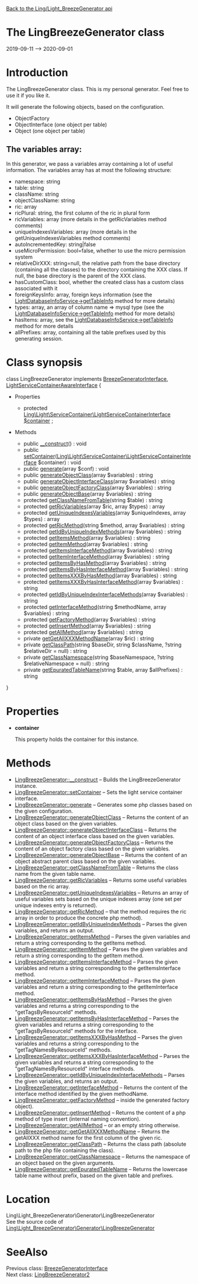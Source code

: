 [Back to the Ling/Light_BreezeGenerator api](https://github.com/lingtalfi/Light_BreezeGenerator/blob/master/doc/api/Ling/Light_BreezeGenerator.md)



The LingBreezeGenerator class
================
2019-09-11 --> 2020-09-01






Introduction
============

The LingBreezeGenerator class.
This is my personal generator.
Feel free to use it if you like it.


It will generate the following objects, based on the configuration.


- ObjectFactory
- ObjectInterface    (one object per table)
- Object             (one object per table)



The variables array:
-----------------

In this generator, we pass a variables array containing a lot of useful information.
The variables array has at most the following structure:

- namespace: string
- table: string
- className: string
- objectClassName: string
- ric: array
- ricPlural: string, the first column of the ric in plural form
- ricVariables: array (more details in the getRicVariables method comments)
- uniqueIndexesVariables: array (more details in the getUniqueIndexesVariables method comments)
- autoIncrementedKey: string|false
- useMicroPermission: bool=false, whether to use the micro permission system
- relativeDirXXX: string=null, the relative path from the base directory (containing all the classes) to the directory containing
     the XXX class. If null, the base directory is the parent of the XXX class.
- hasCustomClass: bool, whether the created class has a custom class associated with it
- foreignKeysInfo: array, foreign keys information (see the [LightDatabaseInfoService->getTableInfo](https://github.com/lingtalfi/Light_DatabaseInfo/blob/master/doc/api/Ling/Light_DatabaseInfo/Service/LightDatabaseInfoService/getTableInfo.md) method for more details)
- types: array, an array of column name => mysql type (see the [LightDatabaseInfoService->getTableInfo](https://github.com/lingtalfi/Light_DatabaseInfo/blob/master/doc/api/Ling/Light_DatabaseInfo/Service/LightDatabaseInfoService/getTableInfo.md) method for more details)
- hasItems: array, see the [LightDatabaseInfoService->getTableInfo](https://github.com/lingtalfi/Light_DatabaseInfo/blob/master/doc/api/Ling/Light_DatabaseInfo/Service/LightDatabaseInfoService/getTableInfo.md) method for more details
- allPrefixes: array, containing all the table prefixes used by this generating session.



Class synopsis
==============


class <span class="pl-k">LingBreezeGenerator</span> implements [BreezeGeneratorInterface](https://github.com/lingtalfi/Light_BreezeGenerator/blob/master/doc/api/Ling/Light_BreezeGenerator/Generator/BreezeGeneratorInterface.md), [LightServiceContainerAwareInterface](https://github.com/lingtalfi/Light/blob/master/doc/api/Ling/Light/ServiceContainer/LightServiceContainerAwareInterface.md) {

- Properties
    - protected [Ling\Light\ServiceContainer\LightServiceContainerInterface](https://github.com/lingtalfi/Light/blob/master/doc/api/Ling/Light/ServiceContainer/LightServiceContainerInterface.md) [$container](#property-container) ;

- Methods
    - public [__construct](https://github.com/lingtalfi/Light_BreezeGenerator/blob/master/doc/api/Ling/Light_BreezeGenerator/Generator/LingBreezeGenerator/__construct.md)() : void
    - public [setContainer](https://github.com/lingtalfi/Light_BreezeGenerator/blob/master/doc/api/Ling/Light_BreezeGenerator/Generator/LingBreezeGenerator/setContainer.md)([Ling\Light\ServiceContainer\LightServiceContainerInterface](https://github.com/lingtalfi/Light/blob/master/doc/api/Ling/Light/ServiceContainer/LightServiceContainerInterface.md) $container) : void
    - public [generate](https://github.com/lingtalfi/Light_BreezeGenerator/blob/master/doc/api/Ling/Light_BreezeGenerator/Generator/LingBreezeGenerator/generate.md)(array $conf) : void
    - public [generateObjectClass](https://github.com/lingtalfi/Light_BreezeGenerator/blob/master/doc/api/Ling/Light_BreezeGenerator/Generator/LingBreezeGenerator/generateObjectClass.md)(array $variables) : string
    - public [generateObjectInterfaceClass](https://github.com/lingtalfi/Light_BreezeGenerator/blob/master/doc/api/Ling/Light_BreezeGenerator/Generator/LingBreezeGenerator/generateObjectInterfaceClass.md)(array $variables) : string
    - public [generateObjectFactoryClass](https://github.com/lingtalfi/Light_BreezeGenerator/blob/master/doc/api/Ling/Light_BreezeGenerator/Generator/LingBreezeGenerator/generateObjectFactoryClass.md)(array $variables) : string
    - public [generateObjectBase](https://github.com/lingtalfi/Light_BreezeGenerator/blob/master/doc/api/Ling/Light_BreezeGenerator/Generator/LingBreezeGenerator/generateObjectBase.md)(array $variables) : string
    - protected [getClassNameFromTable](https://github.com/lingtalfi/Light_BreezeGenerator/blob/master/doc/api/Ling/Light_BreezeGenerator/Generator/LingBreezeGenerator/getClassNameFromTable.md)(string $table) : string
    - protected [getRicVariables](https://github.com/lingtalfi/Light_BreezeGenerator/blob/master/doc/api/Ling/Light_BreezeGenerator/Generator/LingBreezeGenerator/getRicVariables.md)(array $ric, array $types) : array
    - protected [getUniqueIndexesVariables](https://github.com/lingtalfi/Light_BreezeGenerator/blob/master/doc/api/Ling/Light_BreezeGenerator/Generator/LingBreezeGenerator/getUniqueIndexesVariables.md)(array $uniqueIndexes, array $types) : array
    - protected [getRicMethod](https://github.com/lingtalfi/Light_BreezeGenerator/blob/master/doc/api/Ling/Light_BreezeGenerator/Generator/LingBreezeGenerator/getRicMethod.md)(string $method, array $variables) : string
    - protected [getIdByUniqueIndexMethods](https://github.com/lingtalfi/Light_BreezeGenerator/blob/master/doc/api/Ling/Light_BreezeGenerator/Generator/LingBreezeGenerator/getIdByUniqueIndexMethods.md)(array $variables) : string
    - protected [getItemsMethod](https://github.com/lingtalfi/Light_BreezeGenerator/blob/master/doc/api/Ling/Light_BreezeGenerator/Generator/LingBreezeGenerator/getItemsMethod.md)(array $variables) : string
    - protected [getItemMethod](https://github.com/lingtalfi/Light_BreezeGenerator/blob/master/doc/api/Ling/Light_BreezeGenerator/Generator/LingBreezeGenerator/getItemMethod.md)(array $variables) : string
    - protected [getItemsInterfaceMethod](https://github.com/lingtalfi/Light_BreezeGenerator/blob/master/doc/api/Ling/Light_BreezeGenerator/Generator/LingBreezeGenerator/getItemsInterfaceMethod.md)(array $variables) : string
    - protected [getItemInterfaceMethod](https://github.com/lingtalfi/Light_BreezeGenerator/blob/master/doc/api/Ling/Light_BreezeGenerator/Generator/LingBreezeGenerator/getItemInterfaceMethod.md)(array $variables) : string
    - protected [getItemsByHasMethod](https://github.com/lingtalfi/Light_BreezeGenerator/blob/master/doc/api/Ling/Light_BreezeGenerator/Generator/LingBreezeGenerator/getItemsByHasMethod.md)(array $variables) : string
    - protected [getItemsByHasInterfaceMethod](https://github.com/lingtalfi/Light_BreezeGenerator/blob/master/doc/api/Ling/Light_BreezeGenerator/Generator/LingBreezeGenerator/getItemsByHasInterfaceMethod.md)(array $variables) : string
    - protected [getItemsXXXByHasMethod](https://github.com/lingtalfi/Light_BreezeGenerator/blob/master/doc/api/Ling/Light_BreezeGenerator/Generator/LingBreezeGenerator/getItemsXXXByHasMethod.md)(array $variables) : string
    - protected [getItemsXXXByHasInterfaceMethod](https://github.com/lingtalfi/Light_BreezeGenerator/blob/master/doc/api/Ling/Light_BreezeGenerator/Generator/LingBreezeGenerator/getItemsXXXByHasInterfaceMethod.md)(array $variables) : string
    - protected [getIdByUniqueIndexInterfaceMethods](https://github.com/lingtalfi/Light_BreezeGenerator/blob/master/doc/api/Ling/Light_BreezeGenerator/Generator/LingBreezeGenerator/getIdByUniqueIndexInterfaceMethods.md)(array $variables) : string
    - protected [getInterfaceMethod](https://github.com/lingtalfi/Light_BreezeGenerator/blob/master/doc/api/Ling/Light_BreezeGenerator/Generator/LingBreezeGenerator/getInterfaceMethod.md)(string $methodName, array $variables) : string
    - protected [getFactoryMethod](https://github.com/lingtalfi/Light_BreezeGenerator/blob/master/doc/api/Ling/Light_BreezeGenerator/Generator/LingBreezeGenerator/getFactoryMethod.md)(array $variables) : string
    - protected [getInsertMethod](https://github.com/lingtalfi/Light_BreezeGenerator/blob/master/doc/api/Ling/Light_BreezeGenerator/Generator/LingBreezeGenerator/getInsertMethod.md)(array $variables) : string
    - protected [getAllMethod](https://github.com/lingtalfi/Light_BreezeGenerator/blob/master/doc/api/Ling/Light_BreezeGenerator/Generator/LingBreezeGenerator/getAllMethod.md)(array $variables) : string
    - private [getGetAllXXXMethodName](https://github.com/lingtalfi/Light_BreezeGenerator/blob/master/doc/api/Ling/Light_BreezeGenerator/Generator/LingBreezeGenerator/getGetAllXXXMethodName.md)(array $ric) : string
    - private [getClassPath](https://github.com/lingtalfi/Light_BreezeGenerator/blob/master/doc/api/Ling/Light_BreezeGenerator/Generator/LingBreezeGenerator/getClassPath.md)(string $baseDir, string $className, ?string $relativeDir = null) : string
    - private [getClassNamespace](https://github.com/lingtalfi/Light_BreezeGenerator/blob/master/doc/api/Ling/Light_BreezeGenerator/Generator/LingBreezeGenerator/getClassNamespace.md)(string $baseNamespace, ?string $relativeNamespace = null) : string
    - private [getEpuratedTableName](https://github.com/lingtalfi/Light_BreezeGenerator/blob/master/doc/api/Ling/Light_BreezeGenerator/Generator/LingBreezeGenerator/getEpuratedTableName.md)(string $table, array $allPrefixes) : string

}




Properties
=============

- <span id="property-container"><b>container</b></span>

    This property holds the container for this instance.
    
    



Methods
==============

- [LingBreezeGenerator::__construct](https://github.com/lingtalfi/Light_BreezeGenerator/blob/master/doc/api/Ling/Light_BreezeGenerator/Generator/LingBreezeGenerator/__construct.md) &ndash; Builds the LingBreezeGenerator instance.
- [LingBreezeGenerator::setContainer](https://github.com/lingtalfi/Light_BreezeGenerator/blob/master/doc/api/Ling/Light_BreezeGenerator/Generator/LingBreezeGenerator/setContainer.md) &ndash; Sets the light service container interface.
- [LingBreezeGenerator::generate](https://github.com/lingtalfi/Light_BreezeGenerator/blob/master/doc/api/Ling/Light_BreezeGenerator/Generator/LingBreezeGenerator/generate.md) &ndash; Generates some php classes based on the given configuration.
- [LingBreezeGenerator::generateObjectClass](https://github.com/lingtalfi/Light_BreezeGenerator/blob/master/doc/api/Ling/Light_BreezeGenerator/Generator/LingBreezeGenerator/generateObjectClass.md) &ndash; Returns the content of an object class based on the given variables.
- [LingBreezeGenerator::generateObjectInterfaceClass](https://github.com/lingtalfi/Light_BreezeGenerator/blob/master/doc/api/Ling/Light_BreezeGenerator/Generator/LingBreezeGenerator/generateObjectInterfaceClass.md) &ndash; Returns the content of an object interface class based on the given variables.
- [LingBreezeGenerator::generateObjectFactoryClass](https://github.com/lingtalfi/Light_BreezeGenerator/blob/master/doc/api/Ling/Light_BreezeGenerator/Generator/LingBreezeGenerator/generateObjectFactoryClass.md) &ndash; Returns the content of an object factory class based on the given variables.
- [LingBreezeGenerator::generateObjectBase](https://github.com/lingtalfi/Light_BreezeGenerator/blob/master/doc/api/Ling/Light_BreezeGenerator/Generator/LingBreezeGenerator/generateObjectBase.md) &ndash; Returns the content of an object abstract parent class based on the given variables.
- [LingBreezeGenerator::getClassNameFromTable](https://github.com/lingtalfi/Light_BreezeGenerator/blob/master/doc/api/Ling/Light_BreezeGenerator/Generator/LingBreezeGenerator/getClassNameFromTable.md) &ndash; Returns the class name from the given table name.
- [LingBreezeGenerator::getRicVariables](https://github.com/lingtalfi/Light_BreezeGenerator/blob/master/doc/api/Ling/Light_BreezeGenerator/Generator/LingBreezeGenerator/getRicVariables.md) &ndash; Returns some useful variables based on the ric array.
- [LingBreezeGenerator::getUniqueIndexesVariables](https://github.com/lingtalfi/Light_BreezeGenerator/blob/master/doc/api/Ling/Light_BreezeGenerator/Generator/LingBreezeGenerator/getUniqueIndexesVariables.md) &ndash; Returns an array of useful variables sets based on the unique indexes array (one set per unique indexes entry is returned).
- [LingBreezeGenerator::getRicMethod](https://github.com/lingtalfi/Light_BreezeGenerator/blob/master/doc/api/Ling/Light_BreezeGenerator/Generator/LingBreezeGenerator/getRicMethod.md) &ndash; that the method requires the ric array in order to produce the concrete php method).
- [LingBreezeGenerator::getIdByUniqueIndexMethods](https://github.com/lingtalfi/Light_BreezeGenerator/blob/master/doc/api/Ling/Light_BreezeGenerator/Generator/LingBreezeGenerator/getIdByUniqueIndexMethods.md) &ndash; Parses the given variables, and returns an output.
- [LingBreezeGenerator::getItemsMethod](https://github.com/lingtalfi/Light_BreezeGenerator/blob/master/doc/api/Ling/Light_BreezeGenerator/Generator/LingBreezeGenerator/getItemsMethod.md) &ndash; Parses the given variables and return a string corresponding to the getItems method.
- [LingBreezeGenerator::getItemMethod](https://github.com/lingtalfi/Light_BreezeGenerator/blob/master/doc/api/Ling/Light_BreezeGenerator/Generator/LingBreezeGenerator/getItemMethod.md) &ndash; Parses the given variables and return a string corresponding to the getItem method.
- [LingBreezeGenerator::getItemsInterfaceMethod](https://github.com/lingtalfi/Light_BreezeGenerator/blob/master/doc/api/Ling/Light_BreezeGenerator/Generator/LingBreezeGenerator/getItemsInterfaceMethod.md) &ndash; Parses the given variables and return a string corresponding to the getItemsInterface method.
- [LingBreezeGenerator::getItemInterfaceMethod](https://github.com/lingtalfi/Light_BreezeGenerator/blob/master/doc/api/Ling/Light_BreezeGenerator/Generator/LingBreezeGenerator/getItemInterfaceMethod.md) &ndash; Parses the given variables and return a string corresponding to the getItemInterface method.
- [LingBreezeGenerator::getItemsByHasMethod](https://github.com/lingtalfi/Light_BreezeGenerator/blob/master/doc/api/Ling/Light_BreezeGenerator/Generator/LingBreezeGenerator/getItemsByHasMethod.md) &ndash; Parses the given variables and returns a string corresponding to the "getTagsByResourceId" methods.
- [LingBreezeGenerator::getItemsByHasInterfaceMethod](https://github.com/lingtalfi/Light_BreezeGenerator/blob/master/doc/api/Ling/Light_BreezeGenerator/Generator/LingBreezeGenerator/getItemsByHasInterfaceMethod.md) &ndash; Parses the given variables and returns a string corresponding to the "getTagsByResourceId" methods for the interface.
- [LingBreezeGenerator::getItemsXXXByHasMethod](https://github.com/lingtalfi/Light_BreezeGenerator/blob/master/doc/api/Ling/Light_BreezeGenerator/Generator/LingBreezeGenerator/getItemsXXXByHasMethod.md) &ndash; Parses the given variables and returns a string corresponding to the "getTagNamesByResourceId" methods.
- [LingBreezeGenerator::getItemsXXXByHasInterfaceMethod](https://github.com/lingtalfi/Light_BreezeGenerator/blob/master/doc/api/Ling/Light_BreezeGenerator/Generator/LingBreezeGenerator/getItemsXXXByHasInterfaceMethod.md) &ndash; Parses the given variables and returns a string corresponding to the "getTagNamesByResourceId" interface methods.
- [LingBreezeGenerator::getIdByUniqueIndexInterfaceMethods](https://github.com/lingtalfi/Light_BreezeGenerator/blob/master/doc/api/Ling/Light_BreezeGenerator/Generator/LingBreezeGenerator/getIdByUniqueIndexInterfaceMethods.md) &ndash; Parses the given variables, and returns an output.
- [LingBreezeGenerator::getInterfaceMethod](https://github.com/lingtalfi/Light_BreezeGenerator/blob/master/doc/api/Ling/Light_BreezeGenerator/Generator/LingBreezeGenerator/getInterfaceMethod.md) &ndash; Returns the content of the interface method identified by the given methodName.
- [LingBreezeGenerator::getFactoryMethod](https://github.com/lingtalfi/Light_BreezeGenerator/blob/master/doc/api/Ling/Light_BreezeGenerator/Generator/LingBreezeGenerator/getFactoryMethod.md) &ndash; inside the generated factory object).
- [LingBreezeGenerator::getInsertMethod](https://github.com/lingtalfi/Light_BreezeGenerator/blob/master/doc/api/Ling/Light_BreezeGenerator/Generator/LingBreezeGenerator/getInsertMethod.md) &ndash; Returns the content of a php method of type insert (internal naming convention).
- [LingBreezeGenerator::getAllMethod](https://github.com/lingtalfi/Light_BreezeGenerator/blob/master/doc/api/Ling/Light_BreezeGenerator/Generator/LingBreezeGenerator/getAllMethod.md) &ndash; or an empty string otherwise.
- [LingBreezeGenerator::getGetAllXXXMethodName](https://github.com/lingtalfi/Light_BreezeGenerator/blob/master/doc/api/Ling/Light_BreezeGenerator/Generator/LingBreezeGenerator/getGetAllXXXMethodName.md) &ndash; Returns the getAllXXX method name for the first column of the given ric.
- [LingBreezeGenerator::getClassPath](https://github.com/lingtalfi/Light_BreezeGenerator/blob/master/doc/api/Ling/Light_BreezeGenerator/Generator/LingBreezeGenerator/getClassPath.md) &ndash; Returns the class path (absolute path to the php file containing the class).
- [LingBreezeGenerator::getClassNamespace](https://github.com/lingtalfi/Light_BreezeGenerator/blob/master/doc/api/Ling/Light_BreezeGenerator/Generator/LingBreezeGenerator/getClassNamespace.md) &ndash; Returns the namespace of an object based on the given arguments.
- [LingBreezeGenerator::getEpuratedTableName](https://github.com/lingtalfi/Light_BreezeGenerator/blob/master/doc/api/Ling/Light_BreezeGenerator/Generator/LingBreezeGenerator/getEpuratedTableName.md) &ndash; Returns the lowercase table name without prefix, based on the given table and prefixes.





Location
=============
Ling\Light_BreezeGenerator\Generator\LingBreezeGenerator<br>
See the source code of [Ling\Light_BreezeGenerator\Generator\LingBreezeGenerator](https://github.com/lingtalfi/Light_BreezeGenerator/blob/master/Generator/LingBreezeGenerator.php)



SeeAlso
==============
Previous class: [BreezeGeneratorInterface](https://github.com/lingtalfi/Light_BreezeGenerator/blob/master/doc/api/Ling/Light_BreezeGenerator/Generator/BreezeGeneratorInterface.md)<br>Next class: [LingBreezeGenerator2](https://github.com/lingtalfi/Light_BreezeGenerator/blob/master/doc/api/Ling/Light_BreezeGenerator/Generator/LingBreezeGenerator2.md)<br>
